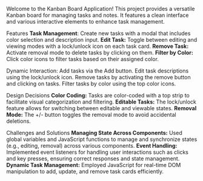 Welcome to the Kanban Board Application! This project provides a versatile Kanban board for managing tasks and notes. It features a clean interface and various interactive elements to enhance task management.

Features
**Task Management**: Create new tasks with a modal that includes color selection and description input.
**Edit Task:** Toggle between editing and viewing modes with a lock/unlock icon on each task card.
**Remove Task:** Activate removal mode to delete tasks by clicking on them.
**Filter by Color:** Click color icons to filter tasks based on their assigned color.

Dynamic Interaction:
Add tasks via the Add button.
Edit task descriptions using the lock/unlock icon.
Remove tasks by activating the remove button and clicking on tasks.
Filter tasks by color using the top color icons.

Design Decisions
**Color Coding:** Tasks are color-coded with a top strip to facilitate visual categorization and filtering.
**Editable Tasks:** The lock/unlock feature allows for switching between editable and viewable states.
**Removal Mode:** The +/- button toggles the removal mode to avoid accidental deletions.

Challenges and Solutions
**Managing State Across Components:** Used global variables and JavaScript functions to manage and synchronize states (e.g., editing, removal) across various components.
**Event Handling:** Implemented event listeners for handling user interactions such as clicks and key presses, ensuring correct responses and state management.
**Dynamic Task Management:** Employed JavaScript for real-time DOM manipulation to add, update, and remove task cards efficiently.